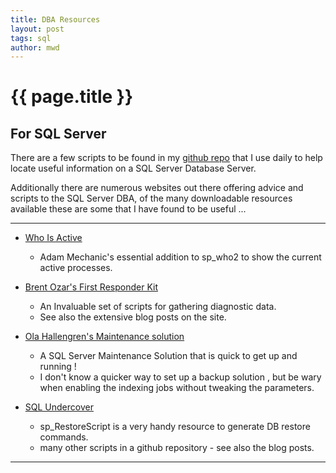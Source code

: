 ```yaml
---
title: DBA Resources
layout: post
tags: sql
author: mwd
---
```


# {{ page.title }}
## For SQL Server

There are a few scripts to be found in my [github repo](https://github.com/markwdavies/SQLServerUtilities) that I use daily to help locate useful information on a SQL Server Database Server.

Additionally there are numerous websites out there offering advice and scripts to the SQL Server DBA, of the many downloadable resources available these are some that I have found to be useful ...

***

* [Who Is Active](https://github.com/amachanic/sp_whoisactive)
     * Adam Mechanic's essential addition to sp_who2 to show the current active processes.

* [Brent Ozar's First Responder Kit](https://www.brentozar.com/first-aid/) 
    * An Invaluable set of scripts for gathering diagnostic data. 
    * See also the extensive blog posts on the site.

* [Ola Hallengren's Maintenance solution](https://ola.hallengren.com) 
    * A SQL Server Maintenance Solution that is quick to get up and running ! 
    * I don't know a quicker way to set up a backup solution , but be wary when enabling the indexing jobs without tweaking the parameters.
    
* [SQL Undercover](https://sqlundercover.com/free-tools/) 
    * sp_RestoreScript is a very handy resource to generate DB restore commands.
    * many other scripts in a github repository - see also the blog posts.

***
